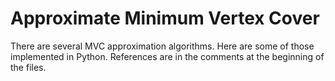 # Approximate Minimum Vertex Cover

There are several MVC approximation algorithms. Here are some of those implemented in Python.
References are in the comments at the beginning of the files.

